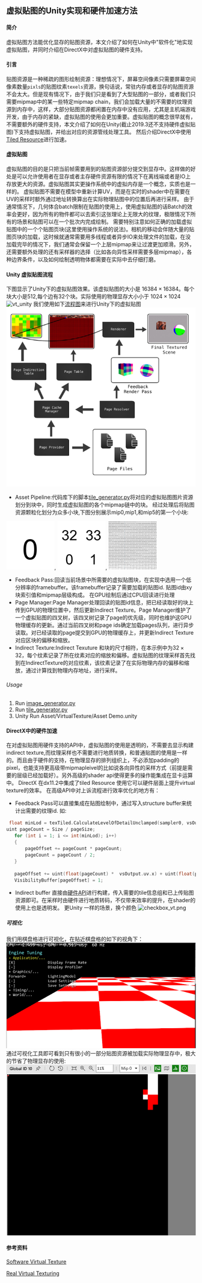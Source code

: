 ## 虚拟贴图的Unity实现和硬件加速方法
#### 简介
虚拟贴图方法能优化显存的贴图资源，本文介绍了如何在Unity中"软件化"地实现虚拟贴图，并同时介绍在DirectX中对虚拟贴图的硬件支持。
#### 引言
贴图资源是一种稀疏的图形绘制资源：理想情况下，屏幕空间像素只需要屏幕空间像素数量`pixls`的贴图纹素`texels`资源，换句话说，常驻内存或者显存的贴图资源不会太大。但是现有情况下，由于我们只是看到了大型贴图的一部分，或者我们只需要mipmap中的某一些特定mipmap chain，我们会加载大量的不需要的纹理资源到内存中，这样，大部分贴图资源都闲置在内存中没有应用，尤其是主机端游戏开发，由于内存的紧缺，虚拟贴图的使用会更加重要。虚拟贴图的概念很早就有，不需要额外的硬件支持，本文介绍了如何在Unity(截止2019.3还不支持硬件虚拟贴图)下支持虚拟贴图，并给出对应的资源管线处理工具。 然后介绍DirectX中使用[Tiled Resource](https://docs.microsoft.com/en-us/windows/win32/direct3d11/tiled-resources)进行加速。


#### 虚拟贴图
虚拟贴图的目的是只把当前帧需要用到的贴图资源部分提交到显存中。这样做的好处是可以允许使用者在显存或者主存硬件资源有限的情况下在离线端或者是IO上存放更大的资源。虚拟贴图其实更操作系统中的虚拟内存是一个概念，实质也是一样的。
虚拟贴图不需要在模型中重新计算UV，而是在实时的shader中在需要在UV的采样时额外通过地址转换算出在实际物理贴图中的位置后再进行采样。
由于通常情况下，几何体合batch限制在贴图的使用上，使用虚拟贴图的话Batch的效率会更好，因为所有的物件都可以去索引这张理论上无限大的纹理，极限情况下所有的场景和贴图可以在一个批次内完成绘制。
需要特别注意如何正确的加载虚拟贴图中的一个个贴图页块(这里使用操作系统的说法)。相机的移动会伴随大量的贴图页块的加载，这时候就通常需要用多线程或者异步IO来处理文件的加载，在没加载完毕的情况下，我们通常会保留一个上层mipmap来让过渡更加顺滑。另外，还需要额外处理的还有采样器的选择（比如各向异性采样需要多层mipmap），各种边界条件，以及如何绘制透明物体都需要在实际中去仔细打磨。

#### Unity 虚拟贴图流程
下图显示了Unity下的虚拟贴图效果。该虚拟贴图的大小是 $16384\times16384$。每个块大小是$512$,每个边有$32$个块。实际使用的物理显存大小小于 $1024 \times 1024$
![vt_unity](https://github.com/sienaiwun/publicImgs/blob/master/imgs/VirtualTexture/virutal_texture.gif?raw=true)
我们使用如下[流程图](https://computergraphics.stackexchange.com/questions/1768/how-can-virtual-texturing-actually-be-efficient)来进行Unity下的虚拟贴图
![virtual_texture_pipeline.png](https://github.com/sienaiwun/publicImgs/blob/master/imgs/VirtualTexture/virtual_texture_pipeline.png?raw=true)
* Asset Pipeline:代码库下的脚本[tile_generator.py](https://github.com/sienaiwun/Unity_TilesResource/blob/master/Assets/tiles_generator.py)将对应的虚拟贴图图片资源划分到块中，同时生成虚拟贴图的各个mipmap链中的块。
经过处理后将贴图资源颗粒化划分为众多小块,下图分别展示mip0,mip1,和mip5的第一个小块:

![Tiles_MIP0_Y0_X0.png](https://github.com/sienaiwun/publicImgs/blob/master/imgs/VirtualTexture/Tiles_MIP0_Y0_X0.png?raw=true),
![Tiles_MIP1_Y0_X0.png](https://github.com/sienaiwun/publicImgs/blob/master/imgs/VirtualTexture/Tiles_MIP1_Y0_X0.png?raw=true),
![Tiles_MIP5_Y0_X0.png](https://github.com/sienaiwun/publicImgs/blob/master/imgs/VirtualTexture/Tiles_MIP5_Y0_X0.png?raw=true)


* Feedback Pass:回读当前场景中所需要的虚拟贴图块，在实现中选用一个低分辨率的framebuffer。该framebuffer记录了需要加载的贴图id. 贴图id由xy块索引值和mipmap层级构成。 在GPU绘制后通过CPU回读进行处理
* Page Manager:Page Manager处理回读的贴图id信息，把已经读取好的块上传到GPU的物理位置中，然后更新Indirect Texture。Page Manager维护了一个虚拟贴图的四叉树，该四叉树记录了page的优先级，同时也维护这GPU物理缓存的更新。通过当前四叉树和page ids确定加载pages队列，进行异步读取。对已经读取的page提交到GPU的物理缓存上，并更新Indirect Texture对应区块的偏移和缩放。
* Indirect Texture:Indirect Texuture 和块的尺寸相符，在本示例中为$32 \times 32$，每个纹素记录了所在纹素对应的缩放和偏移。虚拟贴图的纹理采样首先找到在IndirectTexture的对应纹素，该纹素记录了在实际物理内存的偏移和缩放，通过计算找到物理内存地址，进行采样。

###### Usage
1. Run [image_generator.py](https://github.com/sienaiwun/Unity_TilesResource/blob/master/Assets/image_generator.py)
2. Run [tile_generator.py](https://github.com/sienaiwun/Unity_TilesResource/blob/master/Assets/tiles_generator.py)
3. Unity Run Asset/VirtualTexture/Asset Demo.unity
#### DirectX中的硬件加速
在对虚拟贴图用硬件支持的API中，虚拟贴图的使用是透明的，不需要去显示构建indirect texture,而纹理采样也不需要进行地质转换，和普通贴图的使用是一样的。而且由于硬件的支持，在物理显存的排列组织上，不必添加padding的pixel，也能支持更高级带mipmapleivel的比如说各向异性的采样方式（前提是需要的层级已经加载好）。另外高级的shader api使得更多的操作能集成在显卡运算中。
DirectX 在dx11.2中集成了tiled Resource 使用它可以硬件层面上提升virtual texture的效率。
在高级API中对上诉流程进行效率优化的地方有：
* Feedback Pass可以直接集成在贴图绘制中，通过写入structure buffer来统计出需要的纹理id.
如:
```cpp
 float minLod = texTiled.CalculateLevelOfDetailUnclamped(sampler0, vsOutput.uv);
uint pageCount = Size / pageSize;
   for (int i = 1; i <= int(minLod); i++)
   {
       pageOffset += pageCount * pageCount;
       pageCount = pageCount / 2;
   }

   pageOffset += uint(float(pageCount) *  vsOutput.uv.x) + uint(float(pageCount) *  vsOutput.uv.y) * pageCount;
   VisibilityBuffer[pageOffset] = 1;
```
* Indirect buffer 直接由[硬件API](https://docs.microsoft.com/en-us/windows/win32/api/d3d11_2/nf-d3d11_2-id3d11devicecontext2-updatetilemappings)进行构建，传入需要的tile信息组和已上传贴图资源即可。在采样时由硬件进行地质转码，不仅带来效率的提升，在shader的使用上也是透明发。
更Unity 一样的场景，换个颜色
![checkbox_vt.png](https://github.com/sienaiwun/publicImgs/blob/master/imgs/VirtualTexture/virtual_texture_dx12.gif?raw=true)
##### 可视化
我们用棋盘格进行可视化，在贴近棋盘格的如下的视角下：
![checkbox_vt.png](https://github.com/sienaiwun/publicImgs/blob/master/imgs/VirtualTexture/checkbox_vt.png?raw=true)
通过可视化工具即可看到只有很小的一部分贴图资源被加载实际物理显存中，极大的节省了物理显存的使用:
![mip_chain.gif](https://github.com/sienaiwun/publicImgs/blob/master/imgs/VirtualTexture/mip_chain.gif?raw=true)


#### 参考资料
[Software Virtual Texture](http://www.mrelusive.com/publications/papers/Software-Virtual-Textures.pdf)

[Real Virtual Texturing](https://developer.nvidia.com/sites/default/files/akamai/gameworks/events/gdc14/GDC_14_Real%20Virtual%20Texturing%20-%20Taking%20Advantage%20of%20DirectX%2011.2%20Tiled%20Resources.pdf)
